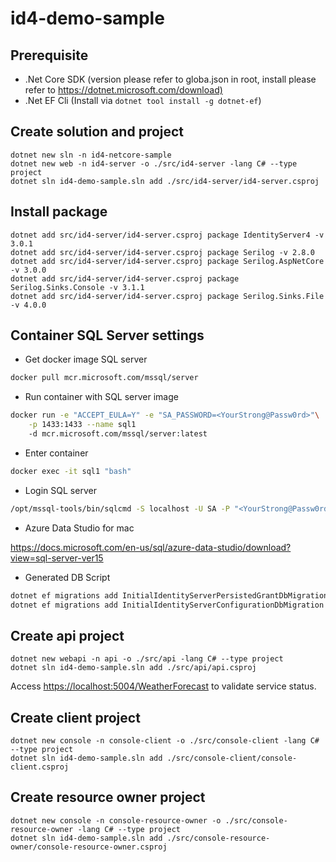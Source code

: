 # id4-demo-sample

## Prerequisite

- .Net Core SDK (version please refer to globa.json in root, install please refer to <https://dotnet.microsoft.com/download)>
- .Net EF Cli (Install via `dotnet tool install -g dotnet-ef`)

## Create solution and project

`dotnet new sln -n id4-netcore-sample`\
`dotnet new web -n id4-server -o ./src/id4-server -lang C# --type project`\
`dotnet sln id4-demo-sample.sln add ./src/id4-server/id4-server.csproj`

## Install package

`dotnet add src/id4-server/id4-server.csproj package IdentityServer4 -v 3.0.1`\
`dotnet add src/id4-server/id4-server.csproj package Serilog -v 2.8.0`\
`dotnet add src/id4-server/id4-server.csproj package Serilog.AspNetCore -v 3.0.0`\
`dotnet add src/id4-server/id4-server.csproj package Serilog.Sinks.Console -v 3.1.1`\
`dotnet add src/id4-server/id4-server.csproj package Serilog.Sinks.File -v 4.0.0`

## Container SQL Server settings

- Get docker image SQL server

``` bash
docker pull mcr.microsoft.com/mssql/server
```

- Run container with SQL server image

``` bash
docker run -e "ACCEPT_EULA=Y" -e "SA_PASSWORD=<YourStrong@Passw0rd>"\
    -p 1433:1433 --name sql1
    -d mcr.microsoft.com/mssql/server:latest
```

- Enter container

``` bash
docker exec -it sql1 "bash"
```

- Login SQL server

``` bash
/opt/mssql-tools/bin/sqlcmd -S localhost -U SA -P "<YourStrong@Passw0rd>"
```

- Azure Data Studio for mac

<https://docs.microsoft.com/en-us/sql/azure-data-studio/download?view=sql-server-ver15>

- Generated DB Script

``` bash
dotnet ef migrations add InitialIdentityServerPersistedGrantDbMigration -c PersistedGrantDbContext -o Data/Migrations/IdentityServer/PersistedGrantDb
dotnet ef migrations add InitialIdentityServerConfigurationDbMigration -c ConfigurationDbContext -o Data/Migrations/IdentityServer/ConfigurationDb
```

## Create api project

`dotnet new webapi -n api -o ./src/api -lang C# --type project`\
`dotnet sln id4-demo-sample.sln add ./src/api/api.csproj`

Access <https://localhost:5004/WeatherForecast> to validate service status.

## Create client project

`dotnet new console -n console-client -o ./src/console-client -lang C# --type project`\
`dotnet sln id4-demo-sample.sln add ./src/console-client/console-client.csproj`

## Create resource owner project

`dotnet new console -n console-resource-owner -o ./src/console-resource-owner -lang C# --type project`\
`dotnet sln id4-demo-sample.sln add ./src/console-resource-owner/console-resource-owner.csproj`
